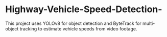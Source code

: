 # Highway-Vehicle-Speed-Detection-
This project uses YOLOv8 for object detection and ByteTrack for multi-object tracking to estimate vehicle speeds from video footage.
